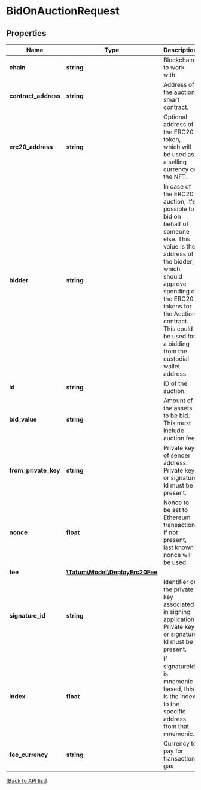 # BidOnAuctionRequest

## Properties

Name | Type | Description | Notes
------------ | ------------- | ------------- | -------------
**chain** | **string** | Blockchain to work with. |
**contract_address** | **string** | Address of the auction smart contract. |
**erc20_address** | **string** | Optional address of the ERC20 token, which will be used as a selling currency of the NFT. | [optional]
**bidder** | **string** | In case of the ERC20 auction, it&#39;s possible to bid on behalf of someone else. This value is the address of the bidder, which should approve spending of the ERC20 tokens for the Auction contract. This could be used for a bidding from the custodial wallet address. | [optional]
**id** | **string** | ID of the auction. |
**bid_value** | **string** | Amount of the assets to be bid. This must include auction fee. |
**from_private_key** | **string** | Private key of sender address. Private key, or signature Id must be present. |
**nonce** | **float** | Nonce to be set to Ethereum transaction. If not present, last known nonce will be used. | [optional]
**fee** | [**\Tatum\Model\DeployErc20Fee**](DeployErc20Fee.md) |  | [optional]
**signature_id** | **string** | Identifier of the private key associated in signing application. Private key, or signature Id must be present. |
**index** | **float** | If signatureId is mnemonic-based, this is the index to the specific address from that mnemonic. | [optional]
**fee_currency** | **string** | Currency to pay for transaction gas |

[[Back to API list]](../../README.md#api-endpoints)
